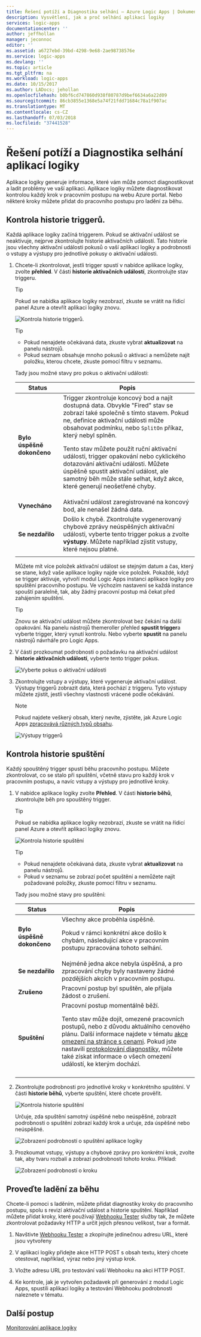 ```yaml
---
title: Řešení potíží a Diagnostika selhání – Azure Logic Apps | Dokumentace Microsoftu
description: Vysvětlení, jak a proč selhání aplikací logiky
services: logic-apps
documentationcenter: ''
author: jeffhollan
manager: jeconnoc
editor: ''
ms.assetid: a6727ebd-39bd-4298-9e68-2ae98738576e
ms.service: logic-apps
ms.devlang: ''
ms.topic: article
ms.tgt_pltfrm: na
ms.workload: logic-apps
ms.date: 10/15/2017
ms.author: LADocs; jehollan
ms.openlocfilehash: b0bf6cd747860d938f80787d9bef6634a6a22d09
ms.sourcegitcommit: 86cb3855e1368e5a74f21fdd71684c78a1f907ac
ms.translationtype: MT
ms.contentlocale: cs-CZ
ms.lasthandoff: 07/03/2018
ms.locfileid: "37441528"
---
```

# <a name="troubleshoot-and-diagnose-logic-app-failures"></a>Řešení potíží a Diagnostika selhání aplikací logiky

Aplikace logiky generuje informace, které vám může pomoct diagnostikovat a ladit problémy ve vaší aplikaci. Aplikace logiky můžete diagnostikovat kontrolou každý krok v pracovním postupu na webu Azure portal. Nebo některé kroky můžete přidat do pracovního postupu pro ladění za běhu.

## <a name="review-trigger-history"></a>Kontrola historie triggerů.

Každá aplikace logiky začíná triggerem. Pokud se aktivační událost se neaktivuje, nejprve zkontrolujte historie aktivačních událostí. Tato historie jsou všechny aktivační události pokusů o vaší aplikaci logiky a podrobnosti o vstupy a výstupy pro jednotlivé pokusy o aktivační události.

1. Chcete-li zkontrolovat, jestli trigger spustí v nabídce aplikace logiky, zvolte **přehled**. V části **historie aktivačních událostí**, zkontrolujte stav triggeru.

   > [!TIP]
   > Pokud se nabídka aplikace logiky nezobrazí, zkuste se vrátit na řídicí panel Azure a otevřít aplikaci logiky znovu.

   ![Kontrola historie triggerů.](./media/logic-apps-diagnosing-failures/logic-app-trigger-history-overview.png)

   > [!TIP]
   > * Pokud nenajdete očekávaná data, zkuste vybrat **aktualizovat** na panelu nástrojů.
   > * Pokud seznam obsahuje mnoho pokusů o aktivaci a nemůžete najít položku, kterou chcete, zkuste pomocí filtru v seznamu.

   Tady jsou možné stavy pro pokus o aktivační události:

   | Status | Popis | 
   | ------ | ----------- | 
   | **Bylo úspěšně dokončeno** | Trigger zkontroluje koncový bod a najít dostupná data. Obvykle "Fired" stav se zobrazí také společně s tímto stavem. Pokud ne, definice aktivační události může obsahovat podmínku, nebo `SplitOn` příkaz, který nebyl splněn. <p>Tento stav můžete použít ruční aktivační události, trigger opakování nebo cyklického dotazování aktivační události. Můžete úspěšně spustit aktivační událost, ale samotný běh může stále selhat, když akce, které generují neošetřené chyby. | 
   | **Vynecháno** | Aktivační událost zaregistrované na koncový bod, ale nenašel žádná data. | 
   | **Se nezdařilo** | Došlo k chybě. Zkontrolujte vygenerovaný chybové zprávy neúspěšných aktivační události, vyberte tento trigger pokus a zvolte **výstupy**. Můžete například zjistit vstupy, které nejsou platné. | 
   ||| 

   Můžete mít více položek aktivační událost se stejným datum a čas, který se stane, když vaše aplikace logiky najde více položek. 
   Pokaždé, když se trigger aktivuje, vytvoří modul Logic Apps instanci aplikace logiky pro spuštění pracovního postupu. Ve výchozím nastavení se každá instance spouští paralelně, tak, aby žádný pracovní postup má čekat před zahájením spuštění.

   > [!TIP]
   > Znovu se aktivační událost můžete zkontrolovat bez čekání na další opakování. Na panelu nástrojů themeroller přehled **spustit trigger**a vyberte trigger, který vynutí kontrolu. Nebo vyberte **spustit** na panelu nástrojů návrháře pro Logic Apps.

3. V části prozkoumat podrobnosti o požadavku na aktivační událost **historie aktivačních událostí**, vyberte tento trigger pokus. 

   ![Vyberte pokus o aktivační události](./media/logic-apps-diagnosing-failures/logic-app-trigger-history.png)

4. Zkontrolujte vstupy a výstupy, které vygeneruje aktivační událost. Výstupy triggerů zobrazit data, která pochází z triggeru. Tyto výstupy můžete zjistit, jestli všechny vlastnosti vrácené podle očekávání.

   > [!NOTE]
   > Pokud najdete veškerý obsah, který nevíte, zjistěte, jak Azure Logic Apps [zpracovává různých typů obsahu](../logic-apps/logic-apps-content-type.md).

   ![Výstupy triggerů](./media/logic-apps-diagnosing-failures/trigger-outputs.png)

## <a name="review-run-history"></a>Kontrola historie spuštění

Každý spouštěný trigger spustí běhu pracovního postupu. Můžete zkontrolovat, co se stalo při spuštění, včetně stavu pro každý krok v pracovním postupu, a navíc vstupy a výstupy pro jednotlivé kroky.

1. V nabídce aplikace logiky zvolte **Přehled**. V části **historie běhů**, zkontrolujte běh pro spouštěný trigger.

   > [!TIP]
   > Pokud se nabídka aplikace logiky nezobrazí, zkuste se vrátit na řídicí panel Azure a otevřít aplikaci logiky znovu.

   ![Kontrola historie spuštění](./media/logic-apps-diagnosing-failures/logic-app-runs-history-overview.png)

   > [!TIP]
   > * Pokud nenajdete očekávaná data, zkuste vybrat **aktualizovat** na panelu nástrojů.
   > * Pokud v seznamu se zobrazí počet spuštění a nemůžete najít požadované položky, zkuste pomocí filtru v seznamu.

   Tady jsou možné stavy pro spuštění:

   | Status | Popis | 
   | ------ | ----------- | 
   | **Bylo úspěšně dokončeno** | Všechny akce proběhla úspěšně. <p>Pokud v rámci konkrétní akce došlo k chybám, následující akce v pracovním postupu zpracována tohoto selhání. | 
   | **Se nezdařilo** | Nejméně jedna akce nebyla úspěšná, a pro zpracování chyby byly nastaveny žádné pozdějších akcích v pracovním postupu. | 
   | **Zrušeno** | Pracovní postup byl spuštěn, ale přijala žádost o zrušení. | 
   | **Spuštění** | Pracovní postup momentálně běží. <p>Tento stav může dojít, omezené pracovních postupů, nebo z důvodu aktuálního cenového plánu. Další informace najdete v tématu [akce omezení na stránce s cenami](https://azure.microsoft.com/pricing/details/logic-apps/). Pokud jste nastavili [protokolování diagnostiky](../logic-apps/logic-apps-monitor-your-logic-apps.md), můžete také získat informace o všech omezení událostí, ke kterým dochází. | 
   ||| 

2. Zkontrolujte podrobnosti pro jednotlivé kroky v konkrétního spuštění. V části **historie běhů**, vyberte spuštění, které chcete prověřit.

   ![Kontrola historie spuštění](./media/logic-apps-diagnosing-failures/logic-app-run-history.png)

   Určuje, zda spuštění samotný úspěšné nebo neúspěšné, zobrazit podrobnosti o spuštění zobrazí každý krok a určuje, zda úspěšné nebo neúspěšné.

   ![Zobrazení podrobností o spuštění aplikace logiky](./media/logic-apps-diagnosing-failures/logic-app-run-details.png)

3. Prozkoumat vstupy, výstupy a chybové zprávy pro konkrétní krok, zvolte tak, aby tvaru rozbalí a zobrazí podrobnosti tohoto kroku. Příklad:

   ![Zobrazení podrobností o kroku](./media/logic-apps-diagnosing-failures/logic-app-run-details-expanded.png)

## <a name="perform-runtime-debugging"></a>Proveďte ladění za běhu

Chcete-li pomoci s laděním, můžete přidat diagnostiky kroky do pracovního postupu, spolu s revizí aktivační událost a historie spuštění. Například můžete přidat kroky, které používají [Webhooku Tester](https://webhook.site/) služby tak, že můžete zkontrolovat požadavky HTTP a určit jejich přesnou velikost, tvar a formát.

1. Navštivte [Webhooku Tester](https://webhook.site/) a zkopírujte jedinečnou adresu URL, které jsou vytvořeny

2. V aplikaci logiky přidejte akce HTTP POST s obsah textu, který chcete otestovat, například, výraz nebo jiný výstup krok.

3. Vložte adresu URL pro testování vaší Webhooku na akci HTTP POST.

4. Ke kontrole, jak je vytvořen požadavek při generování z modul Logic Apps, spustili aplikaci logiky a testování Webhooku podrobnosti naleznete v tématu.

## <a name="next-steps"></a>Další postup

[Monitorování aplikace logiky](../logic-apps/logic-apps-monitor-your-logic-apps.md)
